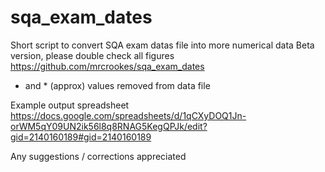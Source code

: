 # sqa_exam_dates

Short script to convert SQA exam datas file into more numerical data
Beta version, please double check all figures
https://github.com/mrcrookes/sqa_exam_dates

* and * (approx) values removed from data file

Example output spreadsheet
https://docs.google.com/spreadsheets/d/1qCXyDOQ1Jn-orWM5qY09UN2ik56l8q8RNAG5KegQPJk/edit?gid=2140160189#gid=2140160189

Any suggestions / corrections appreciated
